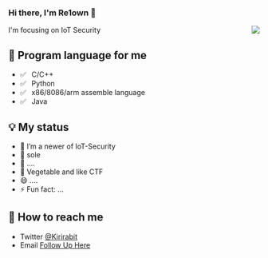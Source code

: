 ### Hi there, I'm Re1own 👋
<img align="right" src="https://github-readme-stats.vercel.app/api?username=Re1own&show_icons=true&icon_color=0366d6&text_color=24292e&bg_color=ffffff&hide_title=true" />

I'm focusing on IoT Security

## 💬 Program language for me

- ✅ ⁠ ⁢⁣⁡⁠ ⁢⁣⁡C/C++
- ✅ ⁠ ⁢⁣⁡⁠ ⁢⁣⁡Python
- ✅ ⁠ ⁢⁣⁡⁠ ⁢⁣⁡x86/8086/arm assemble language
- ✅ ⁠ ⁢⁣⁡⁠ ⁢⁣⁡Java

## 💡 My status

- 🌱 I’m a newer of IoT-Security
- 👯 sole
- 🤔 ....
- 💬 Vegetable and like CTF
- 😄 ....
- ⚡ Fun fact: ...

## 📮 How to reach me

- Twitter [@Kirirabit](https://twitter.com/Kirirabit)
- Email [Follow Up Here](mailto:re1own@qq.com)
